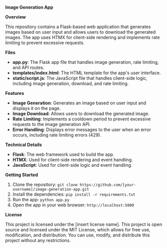 
**Image Generation App**

**Overview**

This repository contains a Flask-based web application that generates images based on user input and allows users to download the generated images. The app uses HTMX for client-side rendering and implements rate limiting to prevent excessive requests.

**Files**

* **app.py**: The Flask app file that handles image generation, rate limiting, and API routes.
* **templates/index.html**: The HTML template for the app's user interface.
* **static/script.js**: The JavaScript file that handles client-side logic, including image generation, download, and rate limiting.

**Features**

* **Image Generation**: Generates an image based on user input and displays it on the page.
* **Image Download**: Allows users to download the generated image.
* **Rate Limiting**: Implements a cooldown period to prevent excessive requests to the image generation API.
* **Error Handling**: Displays error messages to the user when an error occurs, including rate limiting errors (429).

**Technical Details**

* **Flask**: The web framework used to build the app.
* **HTMX**: Used for client-side rendering and event handling.
* **JavaScript**: Used for client-side logic and event handling.

**Getting Started**

1. Clone the repository: `git clone https://github.com/[your-username]/image-generation-app.git`
2. Install the dependencies: `pip install -r requirements.txt`
3. Run the app: `python app.py`
4. Open the app in your web browser: `http://localhost:5000`

**License**

This project is licensed under the [insert license name].
This project is open source and licensed under the MIT License, which allows for free use, modification, and distribution. You can use, modify, and distribute this project without any restrictions.

